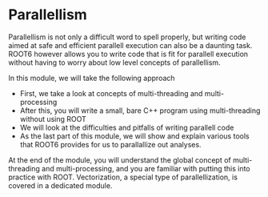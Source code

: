 # Parallellism

Parallellism is not only a difficult word to spell properly, but writing code aimed at safe and efficient parallell execution can also be a daunting task. ROOT6 however allows you to write code that is fit for parallell execution without having to worry about low level concepts of parallellism. 

In this module, we will take the following approach

* First, we take a look at concepts of multi-threading and multi-processing
* After this, you will write a small, bare C++ program using multi-threading without using ROOT
* We will look at the difficulties and pitfalls of writing parallell code
* As the last part of this module, we will show and explain various tools that ROOT6 provides for us to parallallize out analyses.

At the end of the module, you will understand the global concept of multi-threading and multi-processing, and you are familiar with putting this into practice with ROOT. Vectorization, a special type of parallellization, is covered in a dedicated module. 
